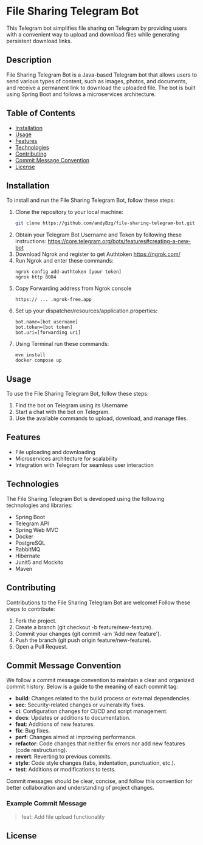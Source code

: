 # File Sharing Telegram Bot

This Telegram bot simplifies file sharing on Telegram by providing users with a convenient way to
upload and download files while generating persistent download links.

## Description

File Sharing Telegram Bot is a Java-based Telegram bot that allows users to send various types of content,
such as images, photos, and documents, and receive a permanent link to download the uploaded file.
The bot is built using Spring Boot and follows a microservices architecture.

## Table of Contents

- [Installation](#installation)
- [Usage](#usage)
- [Features](#features)
- [Technologies](#technologies)
- [Contributing](#contributing)
- [Commit Message Convention](#commit-message-convention)
- [License](#license)

## Installation

To install and run the File Sharing Telegram Bot, follow these steps:

1. Clone the repository to your local machine:
   ```bash
   git clone https://github.com/andyBzg/file-sharing-telegram-bot.git
   
2. Obtain your Telegram Bot Username and Token by following these instructions: https://core.telegram.org/bots/features#creating-a-new-bot
3. Download Ngrok and register to get Authtoken https://ngrok.com/
4. Run Ngrok and enter these commands:
   ```
   ngrok config add-authtoken [your token]
   ngrok http 8084

5. Copy Forwarding address from Ngrok console
   ```
   https:// ... .ngrok-free.app 

6. Set up your dispatcher/resources/application.properties:
   ```
   bot.name=[bot username]
   bot.token=[bot token]
   bot.uri=[forwarding uri]
   
7. Using Terminal run these commands:
   ```
   mvn install
   docker compose up

## Usage

To use the File Sharing Telegram Bot, follow these steps:

1. Find the bot on Telegram using its Username
2. Start a chat with the bot on Telegram.
3. Use the available commands to upload, download, and manage files.

## Features

* File uploading and downloading
* Microservices architecture for scalability
* Integration with Telegram for seamless user interaction

## Technologies

The File Sharing Telegram Bot is developed using the following technologies and libraries:

* Spring Boot
* Telegram API
* Spring Web MVC
* Docker
* PostgreSQL
* RabbitMQ
* Hibernate
* Junit5 and Mockito
* Maven

## Contributing

Contributions to the File Sharing Telegram Bot are welcome! Follow these steps to contribute:

1. Fork the project.
2. Create a branch (git checkout -b feature/new-feature).
3. Commit your changes (git commit -am 'Add new feature').
4. Push the branch (git push origin feature/new-feature).
5. Open a Pull Request.

## Commit Message Convention

We follow a commit message convention to maintain a clear and organized commit history. 
Below is a guide to the meaning of each commit tag:

- **build**: Changes related to the build process or external dependencies.
- **sec**: Security-related changes or vulnerability fixes.
- **ci**: Configuration changes for CI/CD and script management.
- **docs**: Updates or additions to documentation.
- **feat**: Additions of new features.
- **fix**: Bug fixes.
- **perf**: Changes aimed at improving performance.
- **refactor**: Code changes that neither fix errors nor add new features (code restructuring).
- **revert**: Reverting to previous commits.
- **style**: Code style changes (tabs, indentation, punctuation, etc.).
- **test**: Additions or modifications to tests.

Commit messages should be clear, concise, and follow this convention for better collaboration and 
understanding of project changes.

### Example Commit Message

> feat: Add file upload functionality

## License
